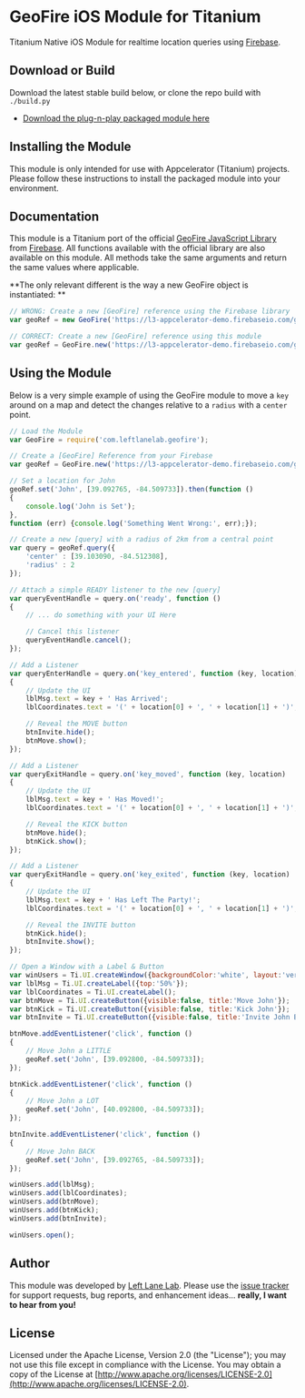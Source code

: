 # GeoFire iOS Module for Titanium #

Titanium Native iOS Module for realtime location queries using [Firebase](http://www.firebase.com).

## Download or Build ##

Download the latest stable build below, or clone the repo build with `./build.py`

- [Download the plug-n-play packaged module here](https://github.com/LeftLaneLab/geofire-titanium/blob/master/iphone/dist/com.leftlanelab.geofire-iphone-latest.zip?raw=true)

## Installing the Module ##

This module is only intended for use with Appcelerator (Titanium) projects. Please follow these instructions to install the packaged module into your environment.

## Documentation ##

This module is a Titanium port of the official [GeoFire JavaScript Library](https://github.com/firebase/geofire-js) from [Firebase](http://www.firebase.com). All functions available with the official library are also available on this module. All methods take the same arguments and return the same values where applicable.

**The only relevant different is the way a new GeoFire object is instantiated: **

```JavaScript
// WRONG: Create a new [GeoFire] reference using the Firebase library
var geoRef = new GeoFire('https://l3-appcelerator-demo.firebaseio.com/geofire');

// CORRECT: Create a new [GeoFire] reference using this module
var geoRef = GeoFire.new('https://l3-appcelerator-demo.firebaseio.com/geofire');

```

## Using the Module ##

Below is a very simple example of using the GeoFire module to move a `key` around on a map and detect the changes relative to a `radius` with a `center` point.

```JavaScript
// Load the Module
var GeoFire = require('com.leftlanelab.geofire');

// Create a [GeoFire] Reference from your Firebase
var geoRef = GeoFire.new('https://l3-appcelerator-demo.firebaseio.com/geofire');

// Set a location for John
geoRef.set('John', [39.092765, -84.509733]).then(function ()
{
	console.log('John is Set');
},
function (err) {console.log('Something Went Wrong:', err);});

// Create a new [query] with a radius of 2km from a central point
var query = geoRef.query({
	'center' : [39.103090, -84.512308],
	'radius' : 2
});

// Attach a simple READY listener to the new [query]
var queryEventHandle = query.on('ready', function ()
{
	// ... do something with your UI Here

	// Cancel this listener
	queryEventHandle.cancel();
});

// Add a Listener
var queryEnterHandle = query.on('key_entered', function (key, location)
{
	// Update the UI
	lblMsg.text = key + ' Has Arrived';
	lblCoordinates.text = '(' + location[0] + ', ' + location[1] + ')';

	// Reveal the MOVE button
	btnInvite.hide();
	btnMove.show();
});

// Add a Listener
var queryExitHandle = query.on('key_moved', function (key, location)
{
	// Update the UI
	lblMsg.text = key + ' Has Moved!';
	lblCoordinates.text = '(' + location[0] + ', ' + location[1] + ')';

	// Reveal the KICK button
	btnMove.hide();
	btnKick.show();
});

// Add a Listener
var queryExitHandle = query.on('key_exited', function (key, location)
{
	// Update the UI
	lblMsg.text = key + ' Has Left The Party!';
	lblCoordinates.text = '(' + location[0] + ', ' + location[1] + ')';

	// Reveal the INVITE button
	btnKick.hide();
	btnInvite.show();
});

// Open a Window with a Label & Button
var winUsers = Ti.UI.createWindow({backgroundColor:'white', layout:'vertical'});
var lblMsg = Ti.UI.createLabel({top:'50%'});
var lblCoordinates = Ti.UI.createLabel();
var btnMove = Ti.UI.createButton({visible:false, title:'Move John'});
var btnKick = Ti.UI.createButton({visible:false, title:'Kick John'});
var btnInvite = Ti.UI.createButton({visible:false, title:'Invite John Back'});

btnMove.addEventListener('click', function ()
{
	// Move John a LITTLE
	geoRef.set('John', [39.092800, -84.509733]);
});

btnKick.addEventListener('click', function ()
{
	// Move John a LOT
	geoRef.set('John', [40.092800, -84.509733]);
});

btnInvite.addEventListener('click', function ()
{
	// Move John BACK
	geoRef.set('John', [39.092765, -84.509733]);
});

winUsers.add(lblMsg);
winUsers.add(lblCoordinates);
winUsers.add(btnMove);
winUsers.add(btnKick);
winUsers.add(btnInvite);

winUsers.open();
```

## Author ##

This module was developed by [Left Lane Lab](http://www.leftlanelab.com). Please use the [issue tracker](https://github.com/LeftLaneLab/geofire-titanium/issues) for support requests, bug reports, and enhancement ideas... **really, I want to hear from you!**

## License ##

Licensed under the Apache License, Version 2.0 (the "License"); you may not use this file except in compliance with the License. You may obtain a copy of the License at [http://www.apache.org/licenses/LICENSE-2.0](http://www.apache.org/licenses/LICENSE-2.0).
